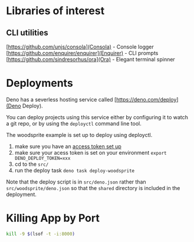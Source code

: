 # Libraries of interest

## CLI utilities

[https://github.com/unjs/consola](Consola) - Console logger
[https://github.com/enquirer/enquirer](Enquirer) - CLI prompts
[https://github.com/sindresorhus/ora](Ora) - Elegant terminal spinner

# Deployments

Deno has a severless hosting service called [https://deno.com/deploy](Deno Deploy).

You can deploy projects using this service either by configuring it to watch a git repo, or by using the `deployctl` command line tool.

The woodsprite example is set up to deploy using deployctl.

1. make sure you have an [access token set up](https://dash.deno.com/account#access-tokens)
2. make sure your acess token is set on your environment `export DENO_DEPLOY_TOKEN=xxx`
3. cd to the `src/`
4. run the deploy task `deno task deploy-woodsprite`

Note that the deploy script is in `src/deno.json` rather than `src/woodsprite/deno.json` so that the `shared` directory is included in the deployment.

# Killing App by Port

```bash
kill -9 $(lsof -t -i:8000)
```
